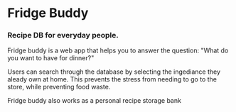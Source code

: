 <h1>Fridge Buddy</h1>
<h3>Recipe DB for everyday people. </h3>

Fridge buddy is a web app that helps you to answer the question: "What do you want to have for dinner?"

Users can search through the database by selecting the ingediance they aleady own at home. This prevents the stress from needing to go to the store, while preventing food waste.  

Fridge buddy also works as a personal recipe storage bank

